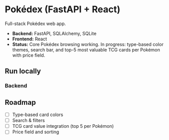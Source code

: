 # Pokédex (FastAPI + React)

Full-stack Pokédex web app.
- **Backend:** FastAPI, SQLAlchemy, SQLite
- **Frontend:** React
- **Status:** Core Pokédex browsing working. In progress: type-based color themes, search bar, and top-5 most valuable TCG cards per Pokémon with price field.

## Run locally

### Backend

## Roadmap
- [ ] Type-based card colors
- [ ] Search & filters
- [ ] TCG card value integration (top 5 per Pokémon)
- [ ] Price field and sorting
